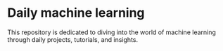 # Daily machine learning
This repository is dedicated to diving into the world of machine learning through daily projects, tutorials, and insights.
